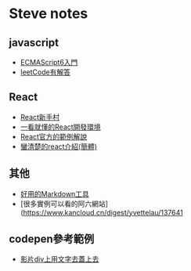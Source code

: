 Steve notes
============

javascript
-----------
* [ECMAScript6入門](http://es6.ruanyifeng.com/)
* [leetCode有解答](https://skyyen999.gitbooks.io/-leetcode-with-javascript/content/questions/242md.html)

React
-----
* [React新手村](http://sweeteason.pixnet.net/blog/post/42799208#react1)
* [一看就懂的React開發環境](http://blog.techbridge.cc/2016/07/30/react-dev-enviroment-webpack-browserify/)
* [React官方的範例解說](https://facebook.github.io/react/index.html)
* [蠻清楚的react介紹(簡體)](https://www.w3cplus.com/javascript/the-inner-workings-of-virtual-dom.html)

其他
-----
* [好用的Markdown工具](https://stackedit.io/editor)
* [很多實例可以看的阿六網站](https://www.kancloud.cn/digest/yvettelau/137641

codepen參考範例
---------------
* [影片div上用文字去蓋上去](https://codepen.io/icutpeople/pen/whueK)

